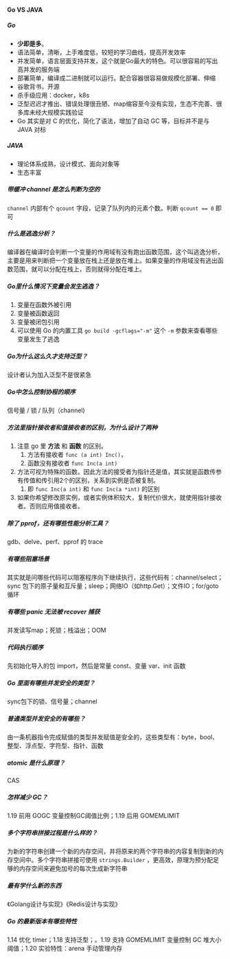 #### Go VS JAVA

##### Go

- **少即是多**。
- 语法简单，清晰，上手难度低，较短的学习曲线，提高开发效率
- 并发简单，语言层面支持并发，这个就是Go最大的特色。可以很容易的写出高并发的服务端
- 部署简单，编译成二进制就可以运行。配合容器很容易做规模化部署、伸缩
- 谷歌背书，开源
- 杀手级应用：docker，k8s
- 泛型迟迟才推出、错误处理很丑陋、map缩容至今没有实现，生态不完善、很多库未经大规模实践验证
- Go 其实是对 C 的优化，简化了语法，增加了自动 GC 等，目标并不是与 JAVA 对标

##### JAVA

- 理论体系成熟，设计模式、面向对象等
- 生态丰富



##### 带缓冲 channel 是怎么判断为空的

`channel` 内部有个 `qcount` 字段，记录了队列内的元素个数。判断 `qcount == 0` 即可



##### 什么是逃逸分析？

编译器在编译时会判断一个变量的作用域有没有跑出函数范围，这个叫逃逸分析，主要是用来判断把一个变量放在栈上还是放在堆上。如果变量的作用域没有逃出函数范围，就可以分配在栈上，否则就得分配在堆上。



##### Go里什么情况下变量会发生逃逸？

1. 变量在函数外被引用
2. 变量被函数返回
3. 变量被闭包引用
4. 可以使用 Go 的内置工具 `go build -gcflags="-m"` 这个 `-m` 参数来查看哪些变量发生了逃逸



##### Go为什么这么久才支持泛型？

设计者认为加入泛型不是很紧急



##### Go中怎么控制协程的顺序

信号量 / 锁 / 队列（channel)



##### 方法里指针接收者和值接收者的区别，为什么设计了两种

1. 注意 go 里 **方法** 和 **函数** 的区别。
   1. 方法有接收者 `func (a int) Inc()`，
   2. 函数没有接收者 `func Inc(a int)`
2. 方法可视为特殊的函数。因此方法的接受者为指针还是值，其实就是函数传参有传值和传引用2个的区别，关系到实例是否被复制。
   1. 即 `func Inc(a int)` 和  `func Inc(a *int)` 的区别
3. 如果你希望修改原实例，或者实例体积较大，复制代价很大，就使用指针接收者。否则应用值接收者。



##### 除了 pprof，还有哪些性能分析工具？

gdb、delve、perf、pprof 的 trace



##### 有哪些阻塞场景

其实就是问哪些代码可以阻塞程序向下继续执行，这些代码有：channel/select；sync 包下的原子量和互斥量；sleep；网络IO（如http.Get）；文件IO；for/goto 循环



##### 有哪些 panic 无法被 recover 捕获

并发读写map；死锁；栈溢出；OOM



##### 代码执行顺序

先初始化导入的包 import，然后是常量 const、变量 var、init 函数



##### Go 里面有哪些并发安全的类型？

sync包下的锁、信号量；channel



##### 普通类型并发安全的有哪些？

由一条机器指令完成赋值的类型并发赋值是安全的，这些类型有：byte，bool、整型、浮点型、字符型、指针、函数



##### atomic 是什么原理？

CAS



##### 怎样减少 GC？

1.19 前用 GOGC 变量控制GC阈值比例；1.19 后用 GOMEMLIMIT



##### 多个字符串拼接过程是什么样的？

为新的字符串创建一个新的内存空间，并将原来的两个字符串的内容复制到新的内存空间中。多个字符串拼接可使用 `strings.Builder` ，更高效，原理为预分配足够的内存空间来避免加号的每次生成新字符串



##### 最有学什么新的东西

《Golang设计与实现》《Redis设计与实现》



##### Go 的最新版本有哪些特性

1.14 优化 timer；1.18 支持泛型；。1.19 支持 GOMEMLIMIT 变量控制 GC 堆大小阈值；1.20 实验特性：arena 手动管理内存

